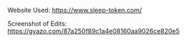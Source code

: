 Website Used:
https://www.sleep-token.com/

Screenshot of Edits:
https://gyazo.com/87a250f89c1a4e08160aa9026ce820e5